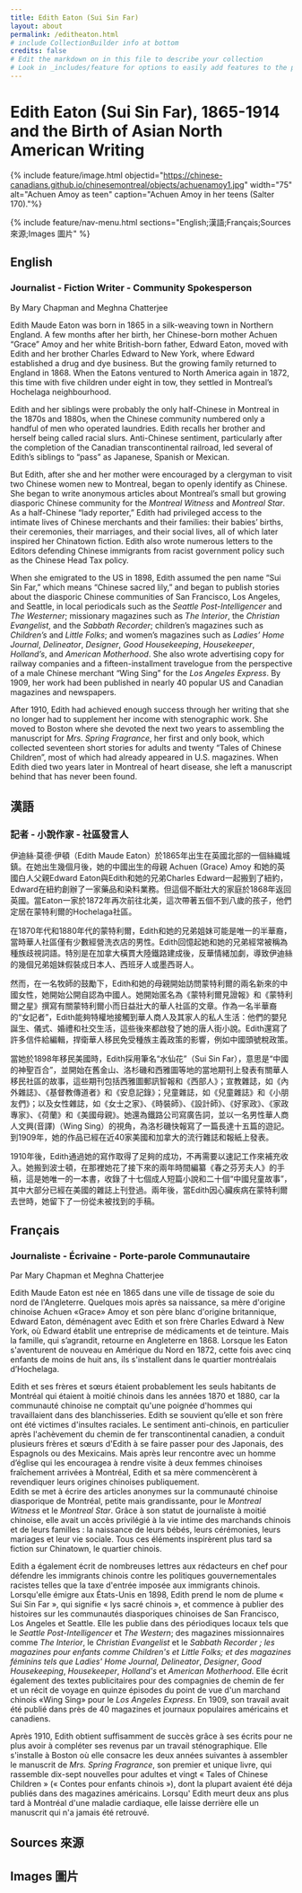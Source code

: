 ```yaml
---
title: Edith Eaton (Sui Sin Far)
layout: about
permalink: /editheaton.html
# include CollectionBuilder info at bottom
credits: false
# Edit the markdown on in this file to describe your collection
# Look in _includes/feature for options to easily add features to the page
---
```


# Edith Eaton (Sui Sin Far), 1865-1914 and the Birth of Asian North American Writing 

{% include feature/image.html objectid="https://chinese-canadians.github.io/chinesemontreal/objects/achuenamoy1.jpg" width="75" alt="Achuen Amoy as teen" caption="Achuen Amoy in her teens (Salter 170)."%}

{% include feature/nav-menu.html sections="English;漢語;Français;Sources 來源;Images 圖片" %}

## English

### Journalist - Fiction Writer - Community Spokesperson

By Mary Chapman and Meghna Chatterjee

Edith Maude Eaton was born in 1865 in a silk-weaving town in Northern England. A few months after her birth, her Chinese-born mother Achuen “Grace” Amoy and her white British-born father, Edward Eaton, moved with Edith and her brother Charles Edward to New York, where Edward established a drug and dye business. But the growing family returned to England in 1868. When the Eatons ventured to North America again in 1872, this time with five children under eight in tow, they settled in Montreal’s Hochelaga neighbourhood.

Edith and her siblings were probably the only half-Chinese in Montreal in the 1870s and 1880s, when the Chinese community numbered only a handful of men who operated laundries. Edith recalls her brother and herself being called racial slurs. Anti-Chinese sentiment, particularly after the completion of the Canadian transcontinental railroad, led several of Edith’s siblings to “pass” as Japanese, Spanish or Mexican.

But Edith, after she and her mother were encouraged by a clergyman to visit two Chinese women new to Montreal, began to openly identify as Chinese. She began to write anonymous articles about Montreal’s small but growing diasporic Chinese community for the *Montreal Witness* and *Montreal Star*. As a half-Chinese “lady reporter,” Edith had privileged access to the intimate lives of Chinese merchants and their families: their babies’ births, their ceremonies, their marriages, and their social lives, all of which later inspired her Chinatown fiction. Edith also wrote numerous letters to the Editors defending Chinese immigrants from racist government policy such as the Chinese Head Tax policy.

When she emigrated to the US in 1898, Edith assumed the pen name “Sui Sin Far,” which means “Chinese sacred lily,” and began to publish stories about the diasporic Chinese communities of San Francisco, Los Angeles, and Seattle, in local periodicals such as the *Seattle Post-Intelligencer* and *The Westerner*; missionary magazines such as *The Interior*, the *Christian Evangelist*, and the *Sabbath Recorder*; children’s magazines such as *Children’s* and *Little Folks*; and women’s magazines such as *Ladies’ Home Journal*, *Delineator*, *Designer*, *Good Housekeeping*, *Housekeeper*, *Holland’s*, and *American Motherhood*. She also wrote advertising copy for railway companies and a fifteen-installment travelogue from the perspective of a male Chinese merchant “Wing Sing” for the *Los Angeles Express*. By 1909, her work had been published in nearly 40 popular US and Canadian magazines and newspapers.

After 1910, Edith had achieved enough success through her writing that she no longer had to supplement her income with stenographic work. She moved to Boston where she devoted the next two years to assembling the manuscript for *Mrs. Spring Fragrance*, her first and only book, which collected seventeen short stories for adults and twenty “Tales of Chinese Children”, most of which had already appeared in U.S. magazines. When Edith died two years later in Montreal of heart disease, she left a manuscript behind that has never been found.

## 漢語

### 記者 - 小說作家 - 社區發言人

伊迪絲·莫德·伊頓（Edith Maude Eaton）於1865年出生在英國北部的一個絲織城鎮。在她出生幾個月後，她的中國出生的母親 Achuen (Grace) Amoy 和她的英國白人父親Edward Eaton與Edith和她的兄弟Charles Edward一起搬到了紐約，Edward在紐約創辦了一家藥品和染料業務。但這個不斷壯大的家庭於1868年返回英國。當Eaton一家於1872年再次前往北美，這次帶著五個不到八歲的孩子，他們定居在蒙特利爾的Hochelaga社區。

在1870年代和1880年代的蒙特利爾，Edith和她的兄弟姐妹可能是唯一的半華裔，當時華人社區僅有少數經營洗衣店的男性。Edith回憶起她和她的兄弟經常被稱為種族歧視詞語。特別是在加拿大橫貫大陸鐵路建成後，反華情緒加劇，導致伊迪絲的幾個兄弟姐妹假裝成日本人、西班牙人或墨西哥人。

然而，在一名牧師的鼓勵下，Edith和她的母親開始訪問蒙特利爾的兩名新來的中國女性，她開始公開自認為中國人。她開始匿名為《蒙特利爾見證報》和《蒙特利爾之星》撰寫有關蒙特利爾小而日益壯大的華人社區的文章。作為一名半華裔的“女記者”，Edith能夠特權地接觸到華人商人及其家人的私人生活：他們的嬰兒誕生、儀式、婚禮和社交生活，這些後來都啟發了她的唐人街小說。Edith還寫了許多信件給編輯，捍衛華人移民免受種族主義政策的影響，例如中國頭號稅政策。

當她於1898年移民美國時，Edith採用筆名“水仙花”（Sui Sin Far），意思是“中國的神聖百合”，並開始在舊金山、洛杉磯和西雅圖等地的當地期刊上發表有關華人移民社區的故事，這些期刊包括西雅圖郵訊智報和《西部人》；宣教雜誌，如《內外雜誌》、《基督教傳道者》和《安息記錄》；兒童雜誌，如《兒童雜誌》和《小朋友們》；以及女性雜誌，如《女士之家》、《時裝師》、《設計師》、《好家政》、《家政專家》、《荷蘭》和《美國母親》。她還為鐵路公司寫廣告詞，並以一名男性華人商人文興(音譯)（Wing Sing）的視角，為洛杉磯快報寫了一篇長達十五篇的遊記。到1909年，她的作品已經在近40家美國和加拿大的流行雜誌和報紙上發表。

1910年後，Edith通過她的寫作取得了足夠的成功，不再需要以速記工作來補充收入。她搬到波士頓，在那裡她花了接下來的兩年時間編纂《春之芬芳夫人》的手稿，這是她唯一的一本書，收錄了十七個成人短篇小說和二十個“中國兒童故事”，其中大部分已經在美國的雜誌上刊登過。兩年後，當Edith因心臟疾病在蒙特利爾去世時，她留下了一份從未被找到的手稿。

## Français

### Journaliste - Écrivaine - Porte-parole Communautaire

Par Mary Chapman et Meghna Chatterjee

Edith Maude Eaton est née en 1865 dans une ville de tissage de soie du nord de l'Angleterre. Quelques mois après sa naissance, sa mère d'origine chinoise Achuen «Grace» Amoy et son père blanc d'origine britannique, Edward Eaton, déménagent avec Edith et son frère Charles Edward à New York, où Edward établit une entreprise de médicaments et de teinture. Mais la famille, qui s’agrandit,  retourne en Angleterre en 1868. Lorsque les Eaton s'aventurent de nouveau en Amérique du Nord en 1872, cette fois avec cinq enfants de moins de huit ans, ils s'installent dans le quartier montréalais d’Hochelaga.

Edith et ses frères et sœurs étaient probablement les seuls habitants de Montréal qui étaient à moitié chinois dans les années 1870 et 1880, car la communauté chinoise ne comptait qu'une poignée d'hommes qui travaillaient dans des blanchisseries. Edith se souvient qu’elle et son frère ont été victimes d'insultes raciales. Le sentiment anti-chinois, en particulier après l'achèvement du chemin de fer transcontinental canadien, a conduit plusieurs frères et sœurs d'Edith à se faire passer pour des Japonais, des Espagnols ou des Mexicains. Mais après leur rencontre avec un homme d’église qui les encouragea à rendre visite à deux femmes chinoises fraîchement arrivées à Montréal, Edith et sa mère commencèrent à revendiquer leurs origines chinoises publiquement.  
Edith se met à écrire des articles anonymes sur la communauté chinoise diasporique de Montréal, petite mais grandissante, pour le *Montreal Witness* et le *Montreal Star*. Grâce à son statut de journaliste à moitié chinoise, elle avait un accès privilégié à la vie intime des marchands chinois et de leurs familles : la naissance de leurs bébés, leurs cérémonies, leurs mariages et leur vie sociale. Tous ces éléments inspirèrent plus tard sa fiction sur Chinatown, le quartier chinois.

Edith a également écrit de nombreuses lettres aux rédacteurs en chef pour défendre les immigrants chinois contre les politiques gouvernementales racistes telles que la taxe d'entrée imposée aux immigrants chinois. Lorsqu'elle émigre aux États-Unis en 1898, Edith prend le nom de plume « Sui Sin Far », qui signifie « lys sacré chinois », et commence à publier des histoires sur les communautés diasporiques chinoises de San Francisco, Los Angeles et Seattle. Elle les publie dans des périodiques locaux tels que le *Seattle Post-Intelligencer* et *The Western*; des magazines missionnaires comme *The Interior*, le *Christian Evangelist* et le *Sabbath Recorder ; les magazines pour enfants comme Children's et Little Folks; et des magazines féminins tels que Ladies' Home Journal, Delineator*, *Designer*, *Good Housekeeping*, *Housekeeper*, *Holland's* et *American Motherhood*. Elle écrit également des textes publicitaires pour des compagnies de chemin de fer et un récit de voyage en quinze épisodes du point de vue d'un marchand chinois «Wing Sing» pour le *Los Angeles Express*. En 1909, son travail avait été publié dans près de 40 magazines et journaux populaires américains et canadiens. 

Après 1910, Edith  obtient suffisamment de succès grâce à ses écrits pour ne plus avoir à compléter ses revenus par un travail sténographique. Elle s'installe à Boston où elle consacre les deux années suivantes à assembler le manuscrit de *Mrs. Spring Fragrance*, son premier et unique livre, qui rassemble dix-sept nouvelles pour adultes et vingt « Tales of Chinese Children » (« Contes pour enfants chinois »), dont la plupart avaient été déja publiés dans des magazines américains. Lorsqu' Edith meurt deux ans plus tard à Montréal d'une maladie cardiaque, elle laisse derrière elle un manuscrit qui n'a jamais été retrouvé.

## Sources 來源

## Images 圖片